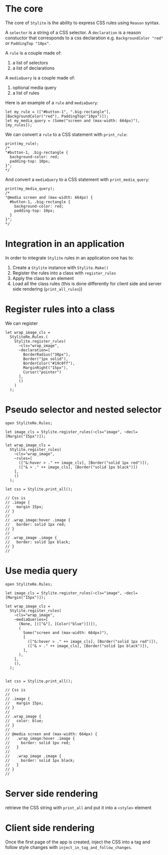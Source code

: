 # The core

The core of `Stylite` is the ability to express CSS rules using `Reason` syntax.

A `selector` is a string of a CSS selector.
A `declaration` is a reason constuctor that corresponds to a css declaration e.g. `BackgroundColor "red"` or `PaddingTop "10px"`.

A `rule` is a couple made of:
1. a list of selectors
2. a list of declarations

A `mediaQuery` is a couple made of:
1. optional media query
2. a list of rules

Here is an example of a `rule` and `mediaQuery`:
```reason
let my_rule = (["#button-1", ".big-rectangle"], [BackgroundColor("red"), PaddingTop("10px")]);
let my_media_query = (Some("screen and (max-width: 664px)"), [my_rules]);
```

We can convert a `rule` to a CSS statement with `print_rule`:
```reason
print(my_rule);
/*
"#button-1, .big-rectangle {
  background-color: red;
  padding-top: 10px;
}";
*/
```

And convert a `mediaQuery` to a CSS statement with `print_media_query`:
```reason
print(my_media_query);
/*
"@media screen and (max-width: 664px) {
  #button-1, .big-rectangle {
    background-color: red;
    padding-top: 10px;
  }
}";
*/
```

# Integration in an application

In order to integrate `Stylite` rules in an application one has to:
1. Create a `Stylite` instance with `Stylite.Make()`
2. Register the rules into a class with `register_rules`
3. Apply the class to an element
4. Load all the class rules (this is done differently for client side and server side rendering (`print_all_rules`))

# Register rules into a class

We can register 
```reason
let wrap_image_cls =
  StyliteRe.Rules.(
    Stylite.register_rules(
      ~cls="wrap_image",
      ~declaration=[
        BorderRadius("30px"),
        Border("1px solid"),
        BorderColor("#19c0ff"),
        MarginRight("15px"),
        Cursor("pointer")
      ],
      ()
    )
  );
```

# Pseudo selector and nested selector

```reason
open StyliteRe.Rules;

let image_cls = Stylite.register_rules(~cls="image", ~decl=[Margin("15px")]);

let wrap_image_cls =
  Stylite.register_rules(
    ~cls="wrap_image",
    ~rules=[
      (["&:hover > ." ++ image_cls], [Border("solid 1px red")]),
      (["& > ." ++ image_cls], [Border("solid 1px black")])
    ],
    ()
  );

let css = Stylite.print_all();

// Css is
// .image {
//   margin 15px;
// }
//
// .wrap_image:hover .image {
//   border: solid 1px red;
// }
//
// .wrap_image .image {
//   border: solid 1px black;
// }
//
```

# Use media query

```reason
open StyliteRe.Rules;

let image_cls = Stylite.register_rules(~cls="image", ~decl=[Margin("15px")]);

let wrap_image_cls =
  Stylite.register_rules(
    ~cls="wrap_image",
    ~mediaQueries=[
      (None, [(["&"], [Color("blue")])]),
      (
        Some("screen and (max-width: 664px)"),
        [
          (["&:hover > ." ++ image_cls], [Border("solid 1px red")]),
          (["& > ." ++ image_cls], [Border("solid 1px black")]),
        ],
      ),
    ],
    (),
  );


let css = Stylite.print_all();

// Css is
// 
// .image {
//   margin 15px;
// }
//
// .wrap_image {
//   color: blue;
// } 
//
// @media screen and (max-width: 664px) {
//   .wrap_image:hover .image {
//     border: solid 1px red;
//   }
//
//   .wrap_image .image {
//     border: solid 1px black;
//   }
// }
//
```

# Server side rendering

retrieve the CSS string with `print_all` and put it into a `<style>` element

# Client side rendering

Once the first page of the app is created, inject the CSS into a tag and follow style changes with `inject_in_tag_and_follow_changes`.
